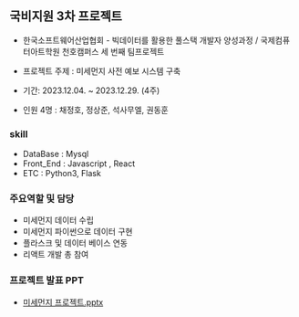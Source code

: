 ## 국비지원 3차 프로젝트

* 한국소프트웨어산업협회 - 빅데이터를 활용한 풀스택 개발자 양성과정 / 국제컴퓨터아트학원 천호캠퍼스 세 번째 팀프로젝트

* 프로젝트 주제 : 미세먼지 사전 예보 시스템 구축
* 기간: 2023.12.04. ~ 2023.12.29. (4주)
* 인원 4명 : 채정호, 정상준, 석사무엘, 권동훈
  
### skill
* DataBase : Mysql
* Front_End : Javascript , React
* ETC : Python3, Flask

### 주요역할 및 담당
* 미세먼지 데이터 수립
* 미세먼지 파이썬으로 데이터 구현
* 플라스크 및 데이터 베이스 연동
* 리액트 개발 총 참여

### 프로젝트 발표 PPT
* [미세먼지 프로젝트.pptx](https://github.com/sangjun1126/Dust_Project/files/14048311/default.pptx)

